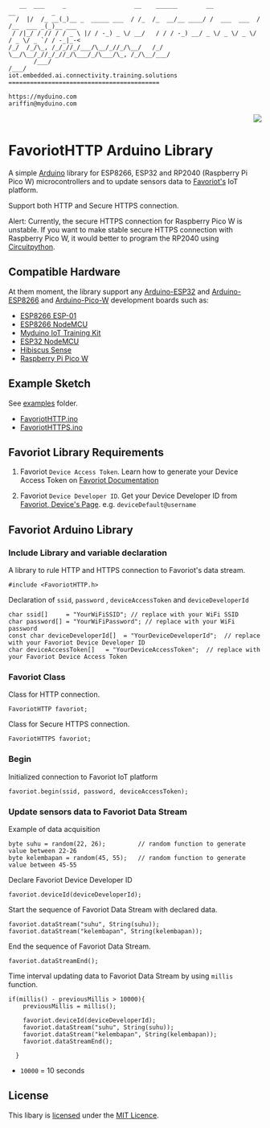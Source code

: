 ```
   __  ___     _                   __    ______        __             __          _       
  /  |/  /_ __(_)__ _  _____ ___  / /_  /_  __/__ ____/ /  ___  ___  / /__  ___ _(_)__ ___
 / /|_/ / // / / _ \ |/ / -_) _ \/ __/   / / / -_) __/ _ \/ _ \/ _ \/ / _ \/ _ `/ / -_|_-<
/_/  /_/\_, /_/_//_/___/\__/_//_/\__/   /_/  \__/\__/_//_/_//_/\___/_/\___/\_, /_/\__/___/
       /___/                                                              /___/           
iot.embedded.ai.connectivity.training.solutions ==========================================

https://myduino.com
ariffin@myduino.com
```

<p align="right">
    <a href="https://myduino.com"><img src="https://hits.seeyoufarm.com/api/count/incr/badge.svg?url=https%3A%2F%2Fgithub.com%2Fariffinzulkifli%2FFavoriotHTTP&count_bg=%2379C83D&title_bg=%23555555&icon=&icon_color=%23E7E7E7&title=hits&edge_flat=false"/></a>
</p>

# FavoriotHTTP Arduino Library

A simple [Arduino](https://arduino.cc/) library for ESP8266, ESP32 and RP2040 (Raspberry Pi Pico W) microcontrollers and to update sensors data to [Favoriot's](https://platform.favoriot.com/) IoT platform.

Support both HTTP and Secure HTTPS connection.

Alert: Currently, the secure HTTPS connection for Raspberry Pico W is unstable. If you want to make stable secure HTTPS connection with Raspberry Pico W, it would better to program the RP2040 using [Circuitpython](https://circuitpython.org/board/raspberry_pi_pico_w/).

## Compatible Hardware

At them moment, the library support any [Arduino-ESP32](https://github.com/espressif/arduino-esp32) and [Arduino-ESP8266](https://github.com/esp8266/Arduino) and [Arduino-Pico-W](https://github.com/earlephilhower/arduino-pico) development boards such as:
* [ESP8266 ESP-01](https://myduino.com/product/key-098/)
* [ESP8266 NodeMCU](https://myduino.com/product/jhs-031/)
* [Myduino IoT Training Kit](https://myduino.com/product/myd-002/)
* [ESP32 NodeMCU](https://shopee.com.my/NodeMCU-ESP32-Arduino-Micropython-WiFi-Bluetooth-Development-Board-CP2102-USB-Driver-i.132184430.8469749720)
* [Hibiscus Sense](https://myduino.com/product/myd-036/)
* [Raspberry Pi Pico W](https://my.cytron.io/p-raspberry-pi-pico-wireless-board-smd-presoldered-headers)

## Example Sketch

See [examples](examples) folder.
* [FavoriotHTTP.ino](examples/FavoriotHTTP/FavoriotHTTP.ino)
* [FavoriotHTTPS.ino](examples/FavoriotHTTPS/FavoriotHTTPS.ino)

## Favoriot Library Requirements

1. Favoriot `Device Access Token`. Learn how to generate your Device Access Token on [Favoriot Documentation](https://platform.favoriot.com/tutorial/v2/#device-access-token)

2. Favoriot `Device Developer ID`. Get your Device Developer ID from [Favoriot, Device's Page](https://platform.favoriot.com/v2/iot/devices). e.g. `deviceDefault@username`

## Favoriot Arduino Library

### Include Library and variable declaration

A library to rule HTTP and HTTPS connection to Favoriot's data stream.

```arduino
#include <FavoriotHTTP.h>
```

Declaration of `ssid`, `password` , `deviceAccessToken` and `deviceDeveloperId`

```arduino
char ssid[]     = "YourWiFiSSID"; // replace with your WiFi SSID
char password[] = "YourWiFiPassword"; // replace with your WiFi password
const char deviceDeveloperId[]  = "YourDeviceDeveloperId";  // replace with your Favoriot Device Developer ID
char deviceAccessToken[]   = "YourDeviceAccessToken";  // replace with your Favoriot Device Access Token
```
### Favoriot Class

Class for HTTP connection.

```arduino
FavoriotHTTP favoriot;
```

Class for Secure HTTPS connection.

```arduino
FavoriotHTTPS favoriot;
```

### Begin

Initialized connection to Favoriot IoT platform

```arduino
favoriot.begin(ssid, password, deviceAccessToken); 
```

### Update sensors data to Favoriot Data Stream

Example of data acquisition

```arduino
byte suhu = random(22, 26);         // random function to generate value between 22-26
byte kelembapan = random(45, 55);   // random function to generate value between 45-55
```

Declare Favoriot Device Developer ID

```arduino
favoriot.deviceId(deviceDeveloperId);
```
Start the sequence of Favoriot Data Stream with declared data. 

```arduino
favoriot.dataStream("suhu", String(suhu));
favoriot.dataStream("kelembapan", String(kelembapan));
```

End the sequence of Favoriot Data Stream.

```arduino
favoriot.dataStreamEnd();
```

Time interval updating data to Favoriot Data Stream by using `millis` function.
```arduino
if(millis() - previousMillis > 10000){
    previousMillis = millis();

    favoriot.deviceId(deviceDeveloperId);
    favoriot.dataStream("suhu", String(suhu));
    favoriot.dataStream("kelembapan", String(kelembapan));
    favoriot.dataStreamEnd();

  }
```
* `10000` = 10 seconds

## License

This libary is [licensed](LICENSE) under the [MIT Licence](https://en.wikipedia.org/wiki/MIT_License).
